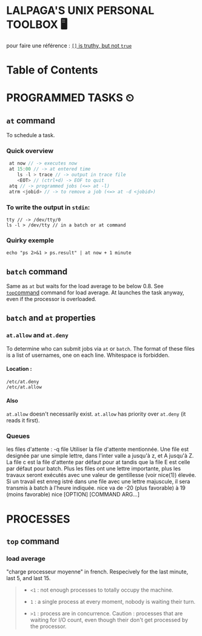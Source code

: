 # LALPAGA'S UNIX PERSONAL TOOLBOX 🖥

pour faire une référence : [`[]` is truthy, but not `true`](#-is-truthy-but-not-true)

# Table of Contents

# PROGRAMMED TASKS ⏲

## `at` command

To schedule a task.

### Quick overview

```java
 at now // -> executes now
 at 15:00 // -> at entered time
	ls -l > trace // -> output in trace file
	<EOT> // (ctrl+d) -> EOF to quit 
 atq // -> programmed jobs (<=> at -l)
 atrm <jobid> // -> to remove a job (<=> at -d <jobid>)
```

### To write the output in `stdin`:

```
tty // -> /dev/tty/0
ls -l > /dev/tty // in a batch or at command
```

### Quirky exemple

```
echo "ps 2>&1 > ps.result" | at now + 1 minute
```

## `batch` command

Same as `at` but waits for the load average to be below 0.8. See [`top`command](#top-command) command for load average.
At launches the task anyway, even if the processor is overloaded.

## `batch` and `at` properties

### `at.allow` and `at.deny` 

To determine who can submit jobs via `at` or `batch`.
The format of these files is a list of usernames, one on each line. Whitespace is forbidden. 

#### Location :

```
/etc/at.deny
/etc/at.allow
```
#### Also

`at.allow` doesn't necessarily exist.
`at.allow` has priority over `at.deny` (it reads it first).

### Queues

les files d'attente : -q file Utiliser  la  file d'attente mentionnée.  Une file
               est designée par une simple lettre, dans  l'inter­
               valle  a jusqu'à z, et A jusqu'à Z.  La file c est
               la file d'attente par défaut pour at tandis que la
               file  E est celle par défaut pour batch.  Plus les
               files ont une lettre importante, plus les  travaux
               seront  exécutés  avec  une  valeur de gentillesse
               (voir nice(1)) élevée.  Si un travail  est  enreg­
               istré  dans une file avec une lettre majuscule, il
               sera transmis à batch à l'heure indiquée.
nice va de -20 (plus favorable) à 19 (moins favorable)
nice [OPTION] [COMMAND ARG...]

# PROCESSES

## `top` command 

### load average

"charge processeur moyenne" in french. Respecively for the last minute, last 5, and last 15. 
> - `<1` : not enough processes to totally occupy the machine.
>
> - `1` : a single process at every moment, nobody is waiting their turn.
>
> - `>1` : process are in concurrence.  Caution : processes that are waiting for I/O count, even though their don't get processed by the processor.
